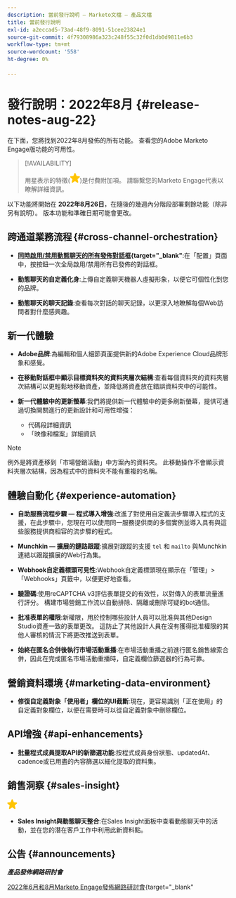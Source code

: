 ```yaml
---
description: 當前發行說明 — Marketo文檔 — 產品文檔
title: 當前發行說明
exl-id: a2eccad5-73ad-48f9-8091-51cee23824e1
source-git-commit: 4f79308986a323c248f55c32f0d1db0d9811e6b3
workflow-type: tm+mt
source-wordcount: '558'
ht-degree: 0%

---
```


# 發行說明：2022年8月 {#release-notes-aug-22}

在下面，您將找到2022年8月發佈的所有功能。 查看您的Adobe Marketo Engage版功能的可用性。

>[!AVAILABILITY]
>
>用星表示的特徵(![星](assets/yellow-star.png))是付費附加項。 請聯繫您的Marketo Engage代表以瞭解詳細資訊。

以下功能將開始在 **2022年8月26日**，在隨後的幾週內分階段部署剩餘功能（除非另有說明）。 版本功能和準確日期可能會更改。

## 跨通道業務流程 {#cross-channel-orchestration}

* **[同時啟用/禁用動態聊天的所有發佈對話框](/help/marketo/product-docs/demand-generation/dynamic-chat/dialogues/dialogue-overview.md#disable-enable-all-dialogues){target=&quot;_blank&quot;**:在「配置」頁面中，按按鈕一次全局啟用/禁用所有已發佈的對話框。

* **動態聊天的自定義化身**:上傳自定義聊天機器人虛擬形象，以便它可個性化到您的品牌。

* **動態聊天的聊天記錄**:查看每次對話的聊天記錄，以更深入地瞭解每個Web訪問者對什麼感興趣。

## 新一代體驗

* **Adobe品牌**:為編輯和個人細節頁面提供新的Adobe Experience Cloud品牌形象和感覺。

* **在移動對話框中顯示目標資料夾的資料夾層次結構**:查看每個資料夾的資料夾層次結構可以更輕鬆地移動資產，並降低將資產放在錯誤資料夾中的可能性。

* **新一代體驗中的更新螢幕**:我們將提供新一代體驗中的更多刷新螢幕，提供可通過切換開關進行的更新設計和可用性增強：

   * 代碼段詳細資訊
   * 「映像和檔案」詳細資訊

>[!NOTE]
>
>例外是將資產移到「市場營銷活動」中方案內的資料夾。 此移動操作不會顯示資料夾層次結構，因為程式中的資料夾不能有重複的名稱。

## 體驗自動化 {#experience-automation}

* **自助服務流程步驟 — 程式導入增強**:改進了對使用自定義流步驟導入程式的支援，在此步驟中，您現在可以使用同一服務提供商的多個實例並導入具有與這些服務提供商相容的流步驟的程式。

* **Munchkin — 擴展的鏈路跟蹤**:擴展對跟蹤的支援 `tel` 和 `mailto` 與Munchkin連結以跟蹤擴展的Web行為集。

* **Webhook自定義標頭可見性**:Webhook自定義標頭現在顯示在「管理」>「Webhooks」頁籤中，以便更好地查看。

* **驗證碼**:使用reCAPTCHA v3評估表單提交的有效性，以對傳入的表單流量進行評分。 構建市場營銷工作流以自動排除、隔離或刪除可疑的bot通信。

* **批准表單的權限**:新權限，用於控制哪些設計人員可以批准與其他Design Studio資產一致的表單更改。 這防止了其他設計人員在沒有獲得批准權限的其他人審核的情況下將更改推送到表單。

* **始終在匿名合併後執行市場活動重播**:在市場活動重播之前進行匿名銷售線索合併，因此在完成匿名市場活動重播時，自定義欄位篩選器的行為可靠。

## 營銷資料環境 {#marketing-data-environment}

* **修復自定義對象「使用者」欄位的UI截斷**:現在，更容易識別「正在使用」的自定義對象欄位，以便在需要時可以從自定義對象中刪除欄位。

## API增強 {#api-enhancements}

* **批量程式成員提取API的新篩選功能**:按程式成員身份狀態、updatedAt、cadence或已用盡的內容篩選以細化提取的資料集。

## 銷售洞察 {#sales-insight}

![（星號）](assets/yellow-star.png)

* **Sales Insight與動態聊天整合**:在Sales Insight面板中查看動態聊天中的活動，並在您的潛在客戶工作中利用此新資料點。

## 公告 {#announcements}

**_產品發佈網路研討會_**

[2022年6月和8月Marketo Engage發佈網路研討會](https://engage.marketo.com/2022_June_August_Release_Webinar_OnDemandPage.html){target=&quot;_blank&quot;
